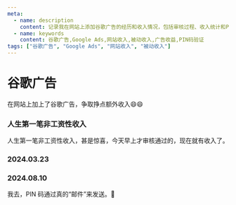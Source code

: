 ```yaml
---
meta:
  - name: description
    content: 记录我在网站上添加谷歌广告的经历和收入情况，包括审核过程、收入统计和PIN码验证
  - name: keywords
    content: 谷歌广告,Google Ads,网站收入,被动收入,广告收益,PIN码验证
tags: ["谷歌广告", "Google Ads", "网站收入", "被动收入"]
---
```


# 谷歌广告

在网站上加上了谷歌广告，争取挣点额外收入😄😄


<ImgView title="谷歌广告" url="https://9.z.wiki/autoupload/20240318/ae8T.2742X2400-image.png" />


### 人生第一笔非工资性收入

人生第一笔非工资性收入，甚是惊喜，今天早上才审核通过的，现在就有收入了。

<ImgView title="谷歌广告" url="https://9.z.wiki/autoupload/20240318/xlpe.1470X1260-image.png" />

<ImgView title="谷歌广告" url="https://0.z.wiki/autoupload/20240318/3X7r.2688X1242-IMG_1658.PNG" />

### 2024.03.23

<ImgView title="谷歌广告" url="https://7.z.wiki/autoupload/20240323/cjzJ.1838X2902-image.png" />

### 2024.08.10

我去，PIN 码通过真的“邮件”来发送。🤯

<ImgView title="谷歌广告" url="https://cdn.z.wiki/autoupload/20240810/BWGG/2952X1522/image.png" />


